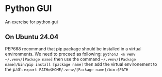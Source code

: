 # Python GUI 
An exercise for python gui

## On Ubuntu 24.04
PEP668 recommand that pip package should be installed in a virtual environments. We need to proceed as following:
`python3 -m venv ~/.venv/[Package name]`
then use the command
`~/.venv/[Package name]/bin/pip install [package name]`
then add the virtual environement to the path:
`export PATH=$HOME/.venv/[Package name]/bin:$PATH`
